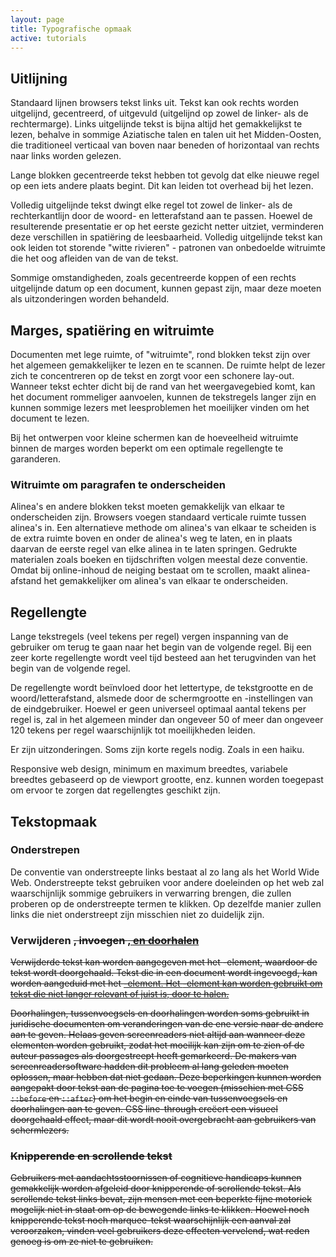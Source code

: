 ```yaml
---
layout: page
title: Typografische opmaak
active: tutorials
---
```


## Uitlijning

Standaard lijnen browsers tekst links uit. Tekst kan ook rechts worden uitgelijnd, gecentreerd, of uitgevuld (uitgelijnd op zowel de linker- als de rechtermarge). Links uitgelijnde tekst is bijna altijd het gemakkelijkst te lezen, behalve in sommige Aziatische talen en talen uit het Midden-Oosten, die traditioneel verticaal van boven naar beneden of horizontaal van rechts naar links worden gelezen.

Lange blokken gecentreerde tekst hebben tot gevolg dat elke nieuwe regel op een iets andere plaats begint. Dit kan leiden tot overhead bij het lezen.

Volledig uitgelijnde tekst dwingt elke regel tot zowel de linker- als de rechterkantlijn door de woord- en letterafstand aan te passen. Hoewel de resulterende presentatie er op het eerste gezicht netter uitziet, verminderen deze verschillen in spatiëring de leesbaarheid. Volledig uitgelijnde tekst kan ook leiden tot storende "witte rivieren" - patronen van onbedoelde witruimte die het oog afleiden van de van de tekst.

Sommige omstandigheden, zoals gecentreerde koppen of een rechts uitgelijnde datum op een document, kunnen gepast zijn, maar deze moeten als uitzonderingen worden behandeld.

## Marges, spatiëring en witruimte

Documenten met lege ruimte, of "witruimte", rond blokken tekst zijn over het algemeen gemakkelijker te lezen en te scannen. De ruimte helpt de lezer zich te concentreren op de tekst en zorgt voor een schonere lay-out. Wanneer tekst echter dicht bij de rand van het weergavegebied komt, kan het document rommeliger aanvoelen, kunnen de tekstregels langer zijn en kunnen sommige lezers met leesproblemen het moeilijker vinden om het document te lezen.

Bij het ontwerpen voor kleine schermen kan de hoeveelheid witruimte binnen de marges worden beperkt om een optimale regellengte te garanderen.

### Witruimte om paragrafen te onderscheiden

Alinea's en andere blokken tekst moeten gemakkelijk van elkaar te onderscheiden zijn. Browsers voegen standaard verticale ruimte tussen alinea's in. Een alternatieve methode om alinea's van elkaar te scheiden is de extra ruimte boven en onder de alinea's weg te laten, en in plaats daarvan de eerste regel van elke alinea in te laten springen. Gedrukte materialen zoals boeken en tijdschriften volgen meestal deze conventie. Omdat bij online-inhoud de neiging bestaat om te scrollen, maakt alinea-afstand het gemakkelijker om alinea's van elkaar te onderscheiden.

## Regellengte

Lange tekstregels (veel tekens per regel) vergen inspanning van de gebruiker om terug te gaan naar het begin van de volgende regel. Bij een zeer korte regellengte wordt veel tijd besteed aan het terugvinden van het begin van de volgende regel.

De regellengte wordt beïnvloed door het lettertype, de tekstgrootte en de woord/letterafstand, alsmede door de schermgrootte en -instellingen van de eindgebruiker. Hoewel er geen universeel optimaal aantal tekens per regel is, zal in het algemeen minder dan ongeveer 50 of meer dan ongeveer 120 tekens per regel waarschijnlijk tot moeilijkheden leiden.

Er zijn uitzonderingen.
Soms zijn korte regels nodig.
Zoals in een haiku.

Responsive web design, minimum en maximum breedtes, variabele breedtes gebaseerd op de viewport grootte, enz. kunnen worden toegepast om ervoor te zorgen dat regellengtes geschikt zijn.

## Tekstopmaak 

### Onderstrepen
De conventie van onderstreepte links bestaat al zo lang als het World Wide Web. Onderstreepte tekst gebruiken voor andere doeleinden op het web zal waarschijnlijk sommige gebruikers in verwarring brengen, die zullen proberen op de onderstreepte termen te klikken. Op dezelfde manier zullen links die niet onderstreept zijn misschien niet zo duidelijk zijn.

### Verwijderen <del>, invoegen <ins>, en doorhalen <s>
Verwijderde tekst kan worden aangegeven met het <del>-element, waardoor de tekst wordt doorgehaald. Tekst die in een document wordt ingevoegd, kan worden aangeduid met het <ins>-element. Het <s>-element kan worden gebruikt om tekst die niet langer relevant of juist is, door te halen.

Doorhalingen, tussenvoegsels en doorhalingen worden soms gebruikt in juridische documenten om veranderingen van de ene versie naar de andere aan te geven. Helaas geven screenreaders niet altijd aan wanneer deze elementen worden gebruikt, zodat het moeilijk kan zijn om te zien of de auteur passages als doorgestreept heeft gemarkeerd. De makers van screenreadersoftware hadden dit probleem al lang geleden moeten oplossen, maar hebben dat niet gedaan. Deze beperkingen kunnen worden aangepakt door tekst aan de pagina toe te voegen (misschien met CSS `::before` en `::after`) om het begin en einde van tussenvoegsels en doorhalingen aan te geven.
CSS line-through creëert een visueel doorgehaald effect, maar dit wordt nooit overgebracht aan gebruikers van schermlezers.

### Knipperende en scrollende tekst
Gebruikers met aandachtsstoornissen of cognitieve handicaps kunnen gemakkelijk worden afgeleid door knipperende of scrollende tekst. Als scrollende tekst links bevat, zijn mensen met een beperkte fijne motoriek mogelijk niet in staat om op de bewegende links te klikken. Hoewel noch knipperende tekst noch marquee-tekst waarschijnlijk een aanval zal veroorzaken, vinden veel gebruikers deze effecten vervelend, wat reden genoeg is om ze niet te gebruiken.